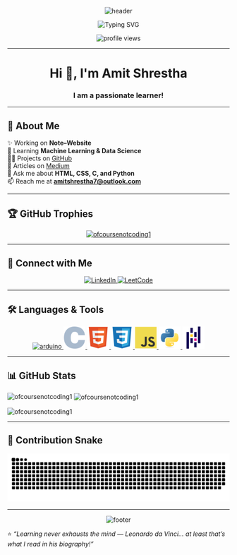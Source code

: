 <!-- 🌊 TOP WAVE HEADER -->
<p align="center">
<img src="https://capsule-render.vercel.app/api?type=waving&color=gradient&height=250&section=header&text=Amit%20Shrestha&fontSize=60&fontAlignY=40&animation=fadeIn&fontColor=ffffff" alt="header"/>
</p>

<!-- ✨ TYPING ANIMATION -->
<p align="center">
<img src="https://readme-typing-svg.herokuapp.com?font=Orbitron&size=32&duration=3000&pause=1000&color=4F46E5&center=true&vCenter=true&width=750&lines=🚀+Passionate+Learner;💻+Student;🌱+Tech+Enthusiast;🔥+Machine+Learning+Explorer" alt="Typing SVG" />
</p>

<!-- 👀 PROFILE VIEWS -->
<p align="center">
<img src="https://komarev.com/ghpvc/?username=ofcoursenotcoding1&label=PROFILE+VIEWS&color=brightgreen&style=for-the-badge" alt="profile views"/>
</p>

---

<h1 align="center">Hi 👋, I'm Amit Shrestha</h1>
<h3 align="center">I am a passionate learner!</h3>

---

## 🌟 About Me

✨ Working on **Note–Website**  
🌱 Learning **Machine Learning & Data Science**  
👨‍💻 Projects on [GitHub](https://github.com/ofcoursenotcoding1)  
📝 Articles on [Medium](https://medium.com/@amitshrestha7)  
💬 Ask me about **HTML, CSS, C, and Python**  
📫 Reach me at **amitshrestha7@outlook.com**

---

## 🏆 GitHub Trophies

<p align="center">
<a href="https://github.com/ryo-ma/github-profile-trophy">
 <a href="https://github.com/ryo-ma/github-profile-trophy"><img src="https://github-profile-trophy.vercel.app/?username=ofcoursenotcoding1" alt="ofcoursenotcoding1" /></a> 

</a>
</p>

---

## 🤝 Connect with Me

<p align="center">
<a href="https://linkedin.com/in/amitshrestha" target="_blank">
<img src="https://raw.githubusercontent.com/rahuldkjain/github-profile-readme-generator/master/src/images/icons/Social/linked-in-alt.svg" alt="LinkedIn" height="40" width="50" />
</a>
<a href="https://leetcode.com/ofcoursenotcoding1" target="_blank">
<img src="https://raw.githubusercontent.com/rahuldkjain/github-profile-readme-generator/master/src/images/icons/Social/leet-code.svg" alt="LeetCode" height="40" width="50" />
</a>
</p>

---

## 🛠️ Languages & Tools

<p align="center">
<a href="https://www.arduino.cc/" target="_blank"> <img src="https://cdn.worldvectorlogo.com/logos/arduino-1.svg" alt="arduino" width="50" height="50"/> </a>
<a href="https://www.cprogramming.com/" target="_blank"> <img src="https://raw.githubusercontent.com/devicons/devicon/master/icons/c/c-original.svg" alt="c" width="50" height="50"/> </a>
<a href="https://www.w3.org/html/" target="_blank"> <img src="https://raw.githubusercontent.com/devicons/devicon/master/icons/html5/html5-original.svg" alt="html5" width="50" height="50"/> </a>
<a href="https://www.w3schools.com/css/" target="_blank"> <img src="https://raw.githubusercontent.com/devicons/devicon/master/icons/css3/css3-original.svg" alt="css3" width="50" height="50"/> </a>
<a href="https://developer.mozilla.org/en-US/docs/Web/JavaScript" target="_blank"> <img src="https://raw.githubusercontent.com/devicons/devicon/master/icons/javascript/javascript-original.svg" alt="javascript" width="50" height="50"/> </a>
<a href="https://www.python.org" target="_blank"> <img src="https://raw.githubusercontent.com/devicons/devicon/master/icons/python/python-original.svg" alt="python" width="50" height="50"/> </a>
<a href="https://pandas.pydata.org/" target="_blank"> <img src="https://raw.githubusercontent.com/devicons/devicon/master/icons/pandas/pandas-original.svg" alt="pandas" width="50" height="50"/> </a>
</p>

---

## 📊 GitHub Stats

<p><img align="left" src="https://github-readme-stats.vercel.app/api/top-langs?username=ofcoursenotcoding1&show_icons=true&locale=en&layout=compact" alt="ofcoursenotcoding1" /></p>

<p>&nbsp;<img align="center" src="https://github-readme-stats.vercel.app/api?username=ofcoursenotcoding1&show_icons=true&locale=en" alt="ofcoursenotcoding1" /></p>

<p><img align="center" src="https://github-readme-streak-stats.herokuapp.com/?user=ofcoursenotcoding1&" alt="ofcoursenotcoding1" /></p>

---

## 🐍 Contribution Snake

<p align="center">
<img src="https://raw.githubusercontent.com/Platane/snk/output/github-contribution-grid-snake.svg" alt="snake animation"/>
</p>

---

<!-- 🌊 FOOTER WAVE -->
<p align="center">
<img src="https://capsule-render.vercel.app/api?type=waving&color=gradient&height=200&section=footer" alt="footer"/>
</p>

⭐ *“Learning never exhausts the mind — Leonardo da Vinci… at least that’s what I read in his biography!”*
